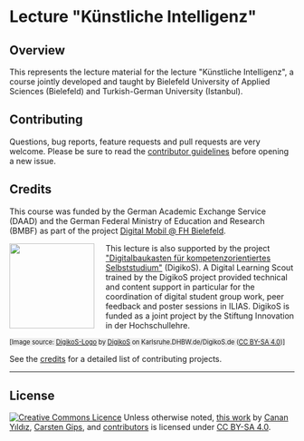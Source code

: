 # Lecture "Künstliche Intelligenz"

## Overview

This represents the lecture material for the lecture "Künstliche Intelligenz",
a course jointly developed and taught by Bielefeld University of Applied Sciences
(Bielefeld) and Turkish-German University (Istanbul).


## Contributing

Questions, bug reports, feature requests and pull requests are very welcome.
Please be sure to read the [contributor guidelines](CONTRIBUTING.md) before
opening a new issue.


## Credits

This course was funded by the German Academic Exchange Service (DAAD) and the
German Federal Ministry of Education and Research (BMBF) as part of the project
[Digital Mobil @ FH Bielefeld](https://www.hsbi.de/en/digitalmobil).

<a href="https://www.karlsruhe.dhbw.de/fileadmin/_processed_/3/1/csm_lg_digikos_cmyk_48937bc55d.jpg"><img src="https://www.karlsruhe.dhbw.de/fileadmin/_processed_/3/1/csm_lg_digikos_cmyk_48937bc55d.jpg" align="left" style="margin-right: 20px" width="150"></a>
This lecture is also supported by the project <a href="https://www.digikos.de">"Digitalbaukasten für kompetenzorientiertes Selbststudium"</a> (DigikoS). A Digital Learning Scout trained by the DigikoS project provided technical and content support in particular for the coordination of digital student group work, peer feedback and poster sessions in ILIAS. DigikoS is funded as a joint project by the Stiftung Innovation in der Hochschullehre.

<span style="background-color: #ededed; font-size: 0.8em;">[Image source: <a href="https://www.karlsruhe.dhbw.de/fileadmin/_processed_/3/1/csm_lg_digikos_cmyk_48937bc55d.jpg">DigikoS-Logo</a> by <a href="https://www.digikos.de">DigikoS</a> on Karlsruhe.DHBW.de/DigikoS.de (<a href="https://creativecommons.org/licenses/by-sa/4.0/?ref=ccsearch&amp;atype=rich" class="highlight">CC BY-SA 4.0</a>)]</span>

See the [credits](CREDITS.md) for a detailed list of contributing projects.


---

## License

<!-- https://creativecommons.org/choose/ -->
<a rel="license" href="https://creativecommons.org/licenses/by-sa/4.0/"><img alt="Creative Commons Licence" style="border-width:0;margin:0;display:inline;" src="https://i.creativecommons.org/l/by-sa/4.0/80x15.png" /></a>
Unless otherwise noted, <a href="https://github.com/Artificial-Intelligence-HSBI-TDU/KI-Vorlesung">this work</a> by <a xmlns:cc="https://creativecommons.org/ns#" href="https://github.com/cyildiz" property="cc:attributionName" rel="cc:attributionURL">Canan Yıldız</a>, <a xmlns:cc="https://creativecommons.org/ns#" href="https://github.com/cagix" property="cc:attributionName" rel="cc:attributionURL">Carsten Gips</a>, and <a href="https://github.com/Artificial-Intelligence-HSBI-TDU/KI-Vorlesung/graphs/contributors">contributors</a> is licensed under <a rel="license" href="https://github.com/Artificial-Intelligence-HSBI-TDU/KI-Vorlesung/blob/master/LICENSE.md">CC BY-SA 4.0</a>.
